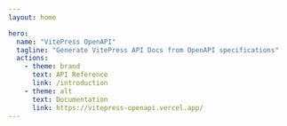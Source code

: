 ```yaml
---
layout: home

hero:
  name: "VitePress OpenAPI"
  tagline: "Generate VitePress API Docs from OpenAPI specifications"
  actions:
    - theme: brand
      text: API Reference
      link: /introduction
    - theme: alt
      text: Documentation
      link: https://vitepress-openapi.vercel.app/
---
```

